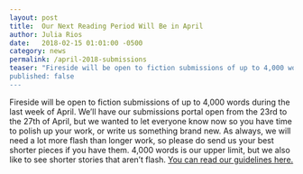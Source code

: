 ```yaml
---
layout: post
title:  Our Next Reading Period Will Be in April
author: Julia Rios
date:   2018-02-15 01:01:00 -0500
category: news
permalink: /april-2018-submissions
teaser: "Fireside will be open to fiction submissions of up to 4,000 words during the last week of April.”
published: false
---
```


Fireside will be open to fiction submissions of up to 4,000 words during the last week of April. We’ll have our submissions portal open from the 23rd to the 27th of April, but we wanted to let everyone know now so you have time to polish up your work, or write us something brand new. As always, we will need a lot more flash than longer work, so please do send us your best shorter pieces if you have them. 4,000 words is our upper limit, but we also like to see shorter stories that aren’t flash. [You can read our guidelines here.](http://firesidefiction.com/about/#submissions-guidelines)
